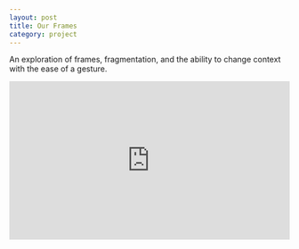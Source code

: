 ```yaml
---
layout: post
title: Our Frames
category: project
---
```


An exploration of frames, fragmentation, and the ability to change context with the ease of a gesture.

<div class="media-without-footnotes"><div style="padding:56.25% 0 0 0;position:relative;"><iframe src="https://player.vimeo.com/video/204685909?h=8bcd025b2c" style="position:absolute;top:0;left:0;width:100%;height:100%;" frameborder="0" allow="autoplay; fullscreen; picture-in-picture" allowfullscreen></iframe></div><script src="https://player.vimeo.com/api/player.js"></script></div>
